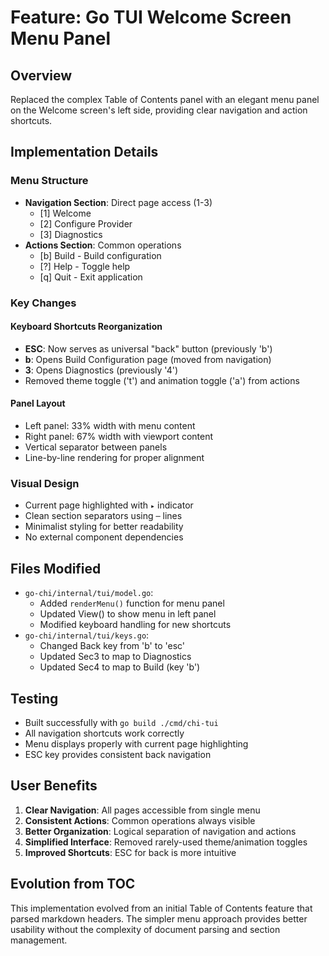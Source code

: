 # Feature: Go TUI Welcome Screen Menu Panel

## Overview
Replaced the complex Table of Contents panel with an elegant menu panel on the Welcome screen's left side, providing clear navigation and action shortcuts.

## Implementation Details

### Menu Structure
- **Navigation Section**: Direct page access (1-3)
  - [1] Welcome
  - [2] Configure Provider
  - [3] Diagnostics
- **Actions Section**: Common operations
  - [b] Build - Build configuration
  - [?] Help - Toggle help
  - [q] Quit - Exit application

### Key Changes

#### Keyboard Shortcuts Reorganization
- **ESC**: Now serves as universal "back" button (previously 'b')
- **b**: Opens Build Configuration page (moved from navigation)
- **3**: Opens Diagnostics (previously '4')
- Removed theme toggle ('t') and animation toggle ('a') from actions

#### Panel Layout
- Left panel: 33% width with menu content
- Right panel: 67% width with viewport content
- Vertical separator between panels
- Line-by-line rendering for proper alignment

### Visual Design
- Current page highlighted with `▸` indicator
- Clean section separators using `─` lines
- Minimalist styling for better readability
- No external component dependencies

## Files Modified
- `go-chi/internal/tui/model.go`:
  - Added `renderMenu()` function for menu panel
  - Updated View() to show menu in left panel
  - Modified keyboard handling for new shortcuts
- `go-chi/internal/tui/keys.go`:
  - Changed Back key from 'b' to 'esc'
  - Updated Sec3 to map to Diagnostics
  - Updated Sec4 to map to Build (key 'b')

## Testing
- Built successfully with `go build ./cmd/chi-tui`
- All navigation shortcuts work correctly
- Menu displays properly with current page highlighting
- ESC key provides consistent back navigation

## User Benefits
1. **Clear Navigation**: All pages accessible from single menu
2. **Consistent Actions**: Common operations always visible
3. **Better Organization**: Logical separation of navigation and actions
4. **Simplified Interface**: Removed rarely-used theme/animation toggles
5. **Improved Shortcuts**: ESC for back is more intuitive

## Evolution from TOC
This implementation evolved from an initial Table of Contents feature that parsed markdown headers. The simpler menu approach provides better usability without the complexity of document parsing and section management.